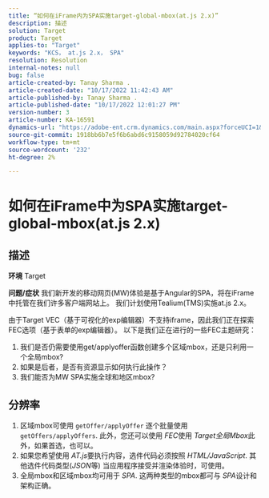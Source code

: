 ```yaml
---
title: “如何在iFrame内为SPA实施target-global-mbox(at.js 2.x)”
description: 描述
solution: Target
product: Target
applies-to: "Target"
keywords: "KCS， at.js 2.x， SPA"
resolution: Resolution
internal-notes: null
bug: false
article-created-by: Tanay Sharma .
article-created-date: "10/17/2022 11:42:43 AM"
article-published-by: Tanay Sharma .
article-published-date: "10/17/2022 12:01:27 PM"
version-number: 3
article-number: KA-16591
dynamics-url: "https://adobe-ent.crm.dynamics.com/main.aspx?forceUCI=1&pagetype=entityrecord&etn=knowledgearticle&id=83f645c9-104e-ed11-bba2-0022480868ff"
source-git-commit: 1918bb6b7e5f6b6abd6c9158059d92784020cf64
workflow-type: tm+mt
source-wordcount: '232'
ht-degree: 2%

---
```


# 如何在iFrame中为SPA实施target-global-mbox(at.js 2.x)

## 描述

<b>环境</b>
Target


<b>问题/症状</b>
我们新开发的移动网页(MW)体验是基于Angular的SPA，将在iFrame中托管在我们许多客户端网站上。 我们计划使用Tealium(TMS)实施at.js 2.x。

由于Target VEC（基于可视化的exp编辑器）不支持iframe，因此我们正在探索FEC选项（基于表单的exp编辑器）。 以下是我们正在进行的一些FEC主题研究：



1. 我们是否仍需要使用get/applyoffer函数创建多个区域mbox，还是只利用一个全局mbox?
2. 如果是后者，是否有资源显示如何执行此操作？
3. 我们能否为MW SPA实施全球和地区mbox?



## 分辨率


1. 区域mbox可使用 `getOffer/applyOffer` 逐个批量使用 `getOffers/applyOffers`. 此外，您还可以使用 *FEC*&#x200B;使用 *Target全局Mbox*&#x200B;此外，如果首选，也可以。
2. 如果您希望使用 *AT.js*&#x200B;要执行内容，选件代码必须按照 *HTML/JavaScript*. 其他选件代码类型(*JSON*&#x200B;等) 当应用程序接受并渲染体验时，可使用。
3. 全局mbox和区域mbox均可用于 *SPA*. 这两种类型的mbox都可与 *SPA*&#x200B;设计和架构正确。

